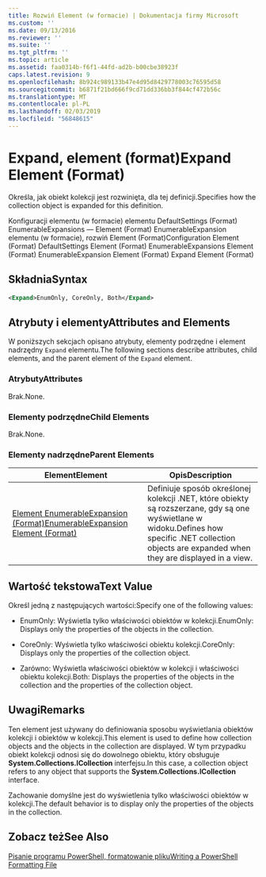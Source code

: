 ```yaml
---
title: Rozwiń Element (w formacie) | Dokumentacja firmy Microsoft
ms.custom: ''
ms.date: 09/13/2016
ms.reviewer: ''
ms.suite: ''
ms.tgt_pltfrm: ''
ms.topic: article
ms.assetid: faa0314b-f6f1-44fd-ad2b-b00cbe38923f
caps.latest.revision: 9
ms.openlocfilehash: 8b924c989133b47e4d95d8429778003c76595d58
ms.sourcegitcommit: b6871f21bd666f9cd71dd336bb3f844cf472b56c
ms.translationtype: MT
ms.contentlocale: pl-PL
ms.lasthandoff: 02/03/2019
ms.locfileid: "56848615"
---
```

# <a name="expand-element-format"></a><span data-ttu-id="f308d-102">Expand, element (format)</span><span class="sxs-lookup"><span data-stu-id="f308d-102">Expand Element (Format)</span></span>

<span data-ttu-id="f308d-103">Określa, jak obiekt kolekcji jest rozwinięta, dla tej definicji.</span><span class="sxs-lookup"><span data-stu-id="f308d-103">Specifies how the collection object is expanded for this definition.</span></span>

<span data-ttu-id="f308d-104">Konfiguracji elementu (w formacie) elementu DefaultSettings (Format) EnumerableExpansions — Element (Format) EnumerableExpansion elementu (w formacie), rozwiń Element (Format)</span><span class="sxs-lookup"><span data-stu-id="f308d-104">Configuration Element (Format) DefaultSettings Element (Format) EnumerableExpansions Element (Format) EnumerableExpansion Element (Format) Expand Element (Format)</span></span>

## <a name="syntax"></a><span data-ttu-id="f308d-105">Składnia</span><span class="sxs-lookup"><span data-stu-id="f308d-105">Syntax</span></span>

```xml
<Expand>EnumOnly, CoreOnly, Both</Expand>
```

## <a name="attributes-and-elements"></a><span data-ttu-id="f308d-106">Atrybuty i elementy</span><span class="sxs-lookup"><span data-stu-id="f308d-106">Attributes and Elements</span></span>

<span data-ttu-id="f308d-107">W poniższych sekcjach opisano atrybuty, elementy podrzędne i element nadrzędny `Expand` elementu.</span><span class="sxs-lookup"><span data-stu-id="f308d-107">The following sections describe attributes, child elements, and the parent element of the `Expand` element.</span></span>

### <a name="attributes"></a><span data-ttu-id="f308d-108">Atrybuty</span><span class="sxs-lookup"><span data-stu-id="f308d-108">Attributes</span></span>

<span data-ttu-id="f308d-109">Brak.</span><span class="sxs-lookup"><span data-stu-id="f308d-109">None.</span></span>

### <a name="child-elements"></a><span data-ttu-id="f308d-110">Elementy podrzędne</span><span class="sxs-lookup"><span data-stu-id="f308d-110">Child Elements</span></span>

<span data-ttu-id="f308d-111">Brak.</span><span class="sxs-lookup"><span data-stu-id="f308d-111">None.</span></span>

### <a name="parent-elements"></a><span data-ttu-id="f308d-112">Elementy nadrzędne</span><span class="sxs-lookup"><span data-stu-id="f308d-112">Parent Elements</span></span>

|<span data-ttu-id="f308d-113">Element</span><span class="sxs-lookup"><span data-stu-id="f308d-113">Element</span></span>|<span data-ttu-id="f308d-114">Opis</span><span class="sxs-lookup"><span data-stu-id="f308d-114">Description</span></span>|
|-------------|-----------------|
|[<span data-ttu-id="f308d-115">Element EnumerableExpansion (Format)</span><span class="sxs-lookup"><span data-stu-id="f308d-115">EnumerableExpansion Element (Format)</span></span>](./enumerableexpansion-element-format.md)|<span data-ttu-id="f308d-116">Definiuje sposób określonej kolekcji .NET, które obiekty są rozszerzane, gdy są one wyświetlane w widoku.</span><span class="sxs-lookup"><span data-stu-id="f308d-116">Defines how specific .NET collection objects are expanded when they are displayed in a view.</span></span>|

## <a name="text-value"></a><span data-ttu-id="f308d-117">Wartość tekstowa</span><span class="sxs-lookup"><span data-stu-id="f308d-117">Text Value</span></span>

<span data-ttu-id="f308d-118">Określ jedną z następujących wartości:</span><span class="sxs-lookup"><span data-stu-id="f308d-118">Specify one of the following values:</span></span>

- <span data-ttu-id="f308d-119">EnumOnly: Wyświetla tylko właściwości obiektów w kolekcji.</span><span class="sxs-lookup"><span data-stu-id="f308d-119">EnumOnly: Displays only the properties of the objects in the collection.</span></span>

- <span data-ttu-id="f308d-120">CoreOnly: Wyświetla tylko właściwości obiektu kolekcji.</span><span class="sxs-lookup"><span data-stu-id="f308d-120">CoreOnly: Displays only the properties of the collection object.</span></span>

- <span data-ttu-id="f308d-121">Zarówno: Wyświetla właściwości obiektów w kolekcji i właściwości obiektu kolekcji.</span><span class="sxs-lookup"><span data-stu-id="f308d-121">Both: Displays the properties of the objects in the collection and the properties of the collection object.</span></span>

## <a name="remarks"></a><span data-ttu-id="f308d-122">Uwagi</span><span class="sxs-lookup"><span data-stu-id="f308d-122">Remarks</span></span>

<span data-ttu-id="f308d-123">Ten element jest używany do definiowania sposobu wyświetlania obiektów kolekcji i obiektów w kolekcji.</span><span class="sxs-lookup"><span data-stu-id="f308d-123">This element is used to define how collection objects and the objects in the collection are displayed.</span></span> <span data-ttu-id="f308d-124">W tym przypadku obiekt kolekcji odnosi się do dowolnego obiektu, który obsługuje **System.Collections.ICollection** interfejsu.</span><span class="sxs-lookup"><span data-stu-id="f308d-124">In this case, a collection object refers to any object that supports the  **System.Collections.ICollection** interface.</span></span>

<span data-ttu-id="f308d-125">Zachowanie domyślne jest do wyświetlenia tylko właściwości obiektów w kolekcji.</span><span class="sxs-lookup"><span data-stu-id="f308d-125">The default behavior is to display only the properties of the objects in the collection.</span></span>

## <a name="see-also"></a><span data-ttu-id="f308d-126">Zobacz też</span><span class="sxs-lookup"><span data-stu-id="f308d-126">See Also</span></span>

[<span data-ttu-id="f308d-127">Pisanie programu PowerShell, formatowanie pliku</span><span class="sxs-lookup"><span data-stu-id="f308d-127">Writing a PowerShell Formatting File</span></span>](./writing-a-powershell-formatting-file.md)
